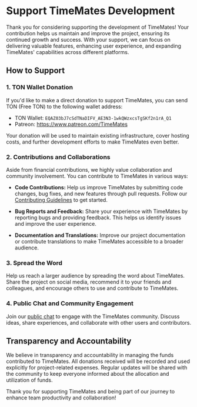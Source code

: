 # Support TimeMates Development

Thank you for considering supporting the development of TimeMates! Your contribution helps us maintain and improve the project, ensuring its continued growth and success. With your support, we can focus on delivering valuable features, enhancing user experience, and expanding TimeMates' capabilities across different platforms.

## How to Support

### 1. TON Wallet Donation

If you'd like to make a direct donation to support TimeMates, you can send TON (Free TON) to the following wallet address:

- TON Wallet: `EQAZ03bJ7cSdTNaDIFV_AE3N3-1wkQWzxcsTgSKf2n1rA_Q1`
- Patreon: https://www.patreon.com/TimeMates

Your donation will be used to maintain existing infrastructure, cover hosting costs, and further development efforts to make TimeMates even better.

### 2. Contributions and Collaborations

Aside from financial contributions, we highly value collaboration and community involvement. You can contribute to TimeMates in various ways:

- **Code Contributions:** Help us improve TimeMates by submitting code changes, bug fixes, and new features through pull requests. Follow our [Contributing Guidelines](CONTRIBUTING.md) to get started.

- **Bug Reports and Feedback:** Share your experience with TimeMates by reporting bugs and providing feedback. This helps us identify issues and improve the user experience.

- **Documentation and Translations:** Improve our project documentation or contribute translations to make TimeMates accessible to a broader audience.

### 3. Spread the Word

Help us reach a larger audience by spreading the word about TimeMates. Share the project on social media, recommend it to your friends and colleagues, and encourage others to use and contribute to TimeMates.

### 4. Public Chat and Community Engagement

Join our [public chat](https://t.me/timemates) to engage with the TimeMates community. Discuss ideas, share experiences, and collaborate with other users and contributors.

## Transparency and Accountability

We believe in transparency and accountability in managing the funds contributed to TimeMates. All donations received will be recorded and used explicitly for project-related expenses. Regular updates will be shared with the community to keep everyone informed about the allocation and utilization of funds.

Thank you for supporting TimeMates and being part of our journey to enhance team productivity and collaboration!
